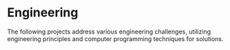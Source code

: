 # Engineering

The following projects address various engineering challenges, utilizing engineering principles and computer programming techniques for solutions.
